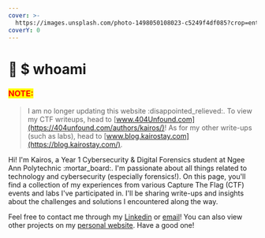 ```yaml
---
cover: >-
  https://images.unsplash.com/photo-1498050108023-c5249f4df085?crop=entropy&cs=srgb&fm=jpg&ixid=M3wxOTcwMjR8MHwxfHNlYXJjaHw5fHxjb21wdXRlcnxlbnwwfHx8fDE2ODg3OTk0ODh8MA&ixlib=rb-4.0.3&q=85
coverY: 0
---
```


# 👋 $ whoami

### <mark style="color:red;">NOTE:</mark>

> I am no longer updating this website :disappointed\_relieved:. To view my CTF writeups, head to [www.404Unfound.com](https://404unfound.com/authors/kairos/)! As for my other write-ups (such as labs), head to [www.blog.kairostay.com](https://blog.kairostay.com/).

Hi! I'm Kairos, a Year 1 Cybersecurity & Digital Forensics student at Ngee Ann Polytechnic :mortar\_board:. I'm passionate about all things related to technology and cybersecurity (especially forensics!). On this page, you'll find a collection of my experiences from various Capture The Flag (CTF) events and labs I've participated in. I'll be sharing write-ups and insights about the challenges and solutions I encountered along the way.



Feel free to contact me through my [Linkedin](https://www.linkedin.com/in/kairoshestiatay/) or [email](mailto:contact@kairostay.com)! You can also view other projects on my [personal website](https://www.kairostay.com). Have a good one!
